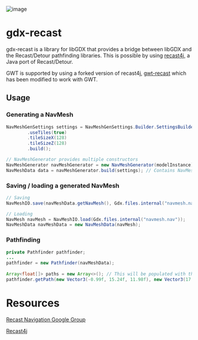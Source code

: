 ![image](https://github.com/JamesTKhan/gdx-recast/assets/10563814/4b6bfba4-6832-4a97-ad9f-51405d7d83c9)

# gdx-recast
gdx-recast is a library for libGDX that provides a bridge between libGDX and the Recast/Detour pathfinding libraries.
This is possible by using [recast4j](https://github.com/ppiastucki/recast4j), a Java port of Recast/Detour.

GWT is supported by using a forked version of recast4j, [gwt-recast](https://github.com/antzGames/gwt-recast4j) which has been modified to work with GWT.

## Usage

### Generating a NavMesh
```java
NavMeshGenSettings settings = NavMeshGenSettings.Builder.SettingsBuilder()
        .useTiles(true)
        .tileSizeX(128)
        .tileSizeZ(128)
        .build();

// NavMeshGenerator provides multiple constructors
NavMeshGenerator navMeshGenerator = new NavMeshGenerator(modelInstance);
NavMeshData data = navMeshGenerator.build(settings); // Contains NavMesh
```
### Saving / loading a generated NavMesh
```java
// Saving
NavMeshIO.save(navMeshData.getNavMesh(), Gdx.files.internal("navmesh.nav"));

// Loading
NavMesh navMesh = NavMeshIO.load(Gdx.files.internal("navmesh.nav"));
NavMeshData navMeshData = new NavMeshData(navMesh);
```

### Pathfinding
```java
private Pathfinder pathfinder;
...
pathfinder = new Pathfinder(navMeshData);
        
Array<float[]> paths = new Array<>(); // This will be populated with the path
pathfinder.getPath(new Vector3(-0.99f, 15.24f, 11.98f), new Vector3(17.63f,-2.37f,-21.86f), paths);
```

# Resources
[Recast Navigation Google Group](https://groups.google.com/g/recastnavigation)

[Recast4j](https://github.com/ppiastucki/recast4j)
